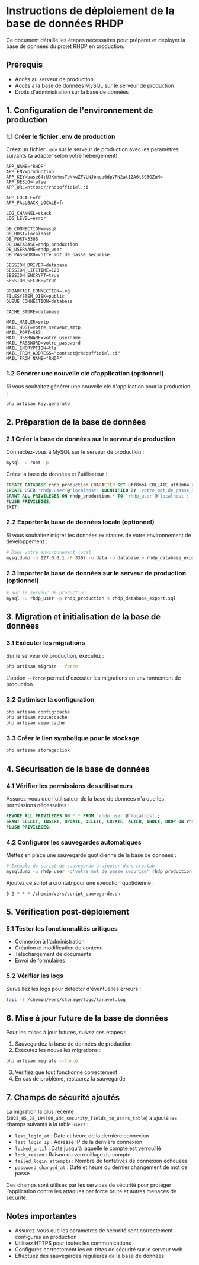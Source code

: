 # Instructions de déploiement de la base de données RHDP

Ce document détaille les étapes nécessaires pour préparer et déployer la base de données du projet RHDP en production.

## Prérequis

- Accès au serveur de production
- Accès à la base de données MySQL sur le serveur de production
- Droits d'administration sur la base de données

## 1. Configuration de l'environnement de production

### 1.1 Créer le fichier .env de production

Créez un fichier `.env` sur le serveur de production avec les paramètres suivants (à adapter selon votre hébergement) :

```
APP_NAME="RHDP"
APP_ENV=production
APP_KEY=base64:UJKmHmsTeNkwZFVLNJonea6dpVPN2at1ZA6t3G5GZuM=
APP_DEBUG=false
APP_URL=https://rhdpofficiel.ci

APP_LOCALE=fr
APP_FALLBACK_LOCALE=fr

LOG_CHANNEL=stack
LOG_LEVEL=error

DB_CONNECTION=mysql
DB_HOST=localhost
DB_PORT=3306
DB_DATABASE=rhdp_production
DB_USERNAME=rhdp_user
DB_PASSWORD=votre_mot_de_passe_securise

SESSION_DRIVER=database
SESSION_LIFETIME=120
SESSION_ENCRYPT=true
SESSION_SECURE=true

BROADCAST_CONNECTION=log
FILESYSTEM_DISK=public
QUEUE_CONNECTION=database

CACHE_STORE=database

MAIL_MAILER=smtp
MAIL_HOST=votre_serveur_smtp
MAIL_PORT=587
MAIL_USERNAME=votre_username
MAIL_PASSWORD=votre_password
MAIL_ENCRYPTION=tls
MAIL_FROM_ADDRESS="contact@rhdpofficiel.ci"
MAIL_FROM_NAME="RHDP"
```

### 1.2 Générer une nouvelle clé d'application (optionnel)

Si vous souhaitez générer une nouvelle clé d'application pour la production :

```bash
php artisan key:generate
```

## 2. Préparation de la base de données

### 2.1 Créer la base de données sur le serveur de production

Connectez-vous à MySQL sur le serveur de production :

```bash
mysql -u root -p
```

Créez la base de données et l'utilisateur :

```sql
CREATE DATABASE rhdp_production CHARACTER SET utf8mb4 COLLATE utf8mb4_unicode_ci;
CREATE USER 'rhdp_user'@'localhost' IDENTIFIED BY 'votre_mot_de_passe_securise';
GRANT ALL PRIVILEGES ON rhdp_production.* TO 'rhdp_user'@'localhost';
FLUSH PRIVILEGES;
EXIT;
```

### 2.2 Exporter la base de données locale (optionnel)

Si vous souhaitez migrer les données existantes de votre environnement de développement :

```bash
# Dans votre environnement local
mysqldump -h 127.0.0.1 -P 3307 -u data -p database > rhdp_database_export.sql
```

### 2.3 Importer la base de données sur le serveur de production (optionnel)

```bash
# Sur le serveur de production
mysql -u rhdp_user -p rhdp_production < rhdp_database_export.sql
```

## 3. Migration et initialisation de la base de données

### 3.1 Exécuter les migrations

Sur le serveur de production, exécutez :

```bash
php artisan migrate --force
```

L'option `--force` permet d'exécuter les migrations en environnement de production.

### 3.2 Optimiser la configuration

```bash
php artisan config:cache
php artisan route:cache
php artisan view:cache
```

### 3.3 Créer le lien symbolique pour le stockage

```bash
php artisan storage:link
```

## 4. Sécurisation de la base de données

### 4.1 Vérifier les permissions des utilisateurs

Assurez-vous que l'utilisateur de la base de données n'a que les permissions nécessaires :

```sql
REVOKE ALL PRIVILEGES ON *.* FROM 'rhdp_user'@'localhost';
GRANT SELECT, INSERT, UPDATE, DELETE, CREATE, ALTER, INDEX, DROP ON rhdp_production.* TO 'rhdp_user'@'localhost';
FLUSH PRIVILEGES;
```

### 4.2 Configurer les sauvegardes automatiques

Mettez en place une sauvegarde quotidienne de la base de données :

```bash
# Exemple de script de sauvegarde à ajouter dans crontab
mysqldump -u rhdp_user -p'votre_mot_de_passe_securise' rhdp_production | gzip > /chemin/vers/sauvegardes/rhdp_backup_$(date +\%Y\%m\%d).sql.gz
```

Ajoutez ce script à crontab pour une exécution quotidienne :

```
0 2 * * * /chemin/vers/script_sauvegarde.sh
```

## 5. Vérification post-déploiement

### 5.1 Tester les fonctionnalités critiques

- Connexion à l'administration
- Création et modification de contenu
- Téléchargement de documents
- Envoi de formulaires

### 5.2 Vérifier les logs

Surveillez les logs pour détecter d'éventuelles erreurs :

```bash
tail -f /chemin/vers/storage/logs/laravel.log
```

## 6. Mise à jour future de la base de données

Pour les mises à jour futures, suivez ces étapes :

1. Sauvegardez la base de données de production
2. Exécutez les nouvelles migrations :

```bash
php artisan migrate --force
```

3. Vérifiez que tout fonctionne correctement
4. En cas de problème, restaurez la sauvegarde

## 7. Champs de sécurité ajoutés

La migration la plus récente (`2025_05_28_194500_add_security_fields_to_users_table`) a ajouté les champs suivants à la table `users` :

- `last_login_at` : Date et heure de la dernière connexion
- `last_login_ip` : Adresse IP de la dernière connexion
- `locked_until` : Date jusqu'à laquelle le compte est verrouillé
- `lock_reason` : Raison du verrouillage du compte
- `failed_login_attempts` : Nombre de tentatives de connexion échouées
- `password_changed_at` : Date et heure du dernier changement de mot de passe

Ces champs sont utilisés par les services de sécurité pour protéger l'application contre les attaques par force brute et autres menaces de sécurité.

## Notes importantes

- Assurez-vous que les paramètres de sécurité sont correctement configurés en production
- Utilisez HTTPS pour toutes les communications
- Configurez correctement les en-têtes de sécurité sur le serveur web
- Effectuez des sauvegardes régulières de la base de données
